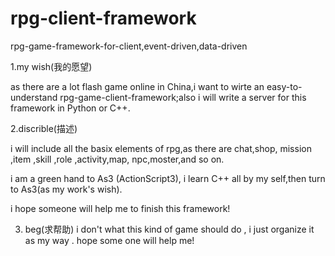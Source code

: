 rpg-client-framework
====================

rpg-game-framework-for-client,event-driven,data-driven

1.my wish(我的愿望)

  as there are a lot flash game online in China,i want to wirte an easy-to-understand rpg-game-client-framework;also 
i will write a server for this framework in Python or C++.

2.discrible(描述)

  i will include all the basix elements of rpg,as there are chat,shop,  mission ,item ,skill ,role ,activity,map,
  npc,moster,and so on.
  
  i am a green hand to As3 (ActionScript3), i learn C++ all by my self,then turn to As3(as my work's wish).
  
  i hope someone will help me to finish this framework!
  
3. beg(求帮助)
  i don't what this kind of game should do , i just organize it as my way . hope some one will help me!

